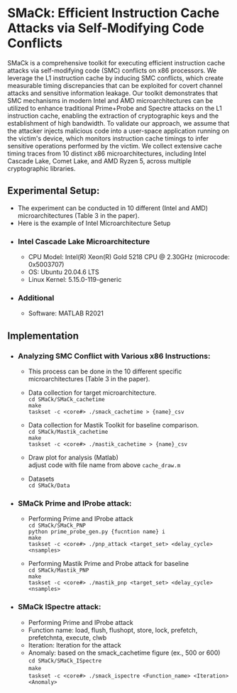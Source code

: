# SMaCk: Efficient Instruction Cache Attacks via Self-Modifying Code Conflicts

SMaCk is a comprehensive toolkit for executing efficient instruction cache attacks via self-modifying code (SMC) conflicts on x86 processors. We leverage the L1 instruction cache by inducing SMC conflicts, which create measurable timing discrepancies that can be exploited for covert channel attacks and sensitive information leakage. Our toolkit demonstrates that SMC mechanisms in modern Intel and AMD microarchitectures can be utilized to enhance traditional Prime+Probe and Spectre attacks on the L1 instruction cache, enabling the extraction of cryptographic keys and the establishment of high bandwidth.
To validate our approach, we assume that the attacker injects malicious code into a user-space application running on the victim's device, which monitors instruction cache timings to infer sensitive operations performed by the victim. We collect extensive cache timing traces from 10 distinct x86 microarchitectures, including Intel Cascade Lake, Comet Lake, and AMD Ryzen 5, across multiple cryptographic libraries.

## Experimental Setup: 
* The experiment can be conducted in 10 different (Intel and AMD) microarchitectures (Table 3 in the paper).
* Here is the example of Intel Microarchitecture Setup
- ### Intel Cascade Lake Microarchitecture
  * CPU Model: Intel(R) Xeon(R) Gold 5218 CPU @ 2.30GHz (microcode: 0x5003707)
  * OS: Ubuntu 20.04.6 LTS
  * Linux Kernel: 5.15.0-119-generic
 
- ### Additional
  * Software: MATLAB R2021
    
## Implementation 
- ### Analyzing SMC Conflict with Various x86 Instructions:
  * This process can be done in the 10 different specific microarchitectures (Table 3 in the paper).<br/>
  * Data collection for target microarchitecture.<br/>
  `cd SMaCk/SMaCk_cachetime`<br/>
  `make`<br/>
  `taskset -c <core#> ./smack_cachetime > {name}_csv`<br/>

  * Data collection for Mastik Toolkit for baseline comparison.<br/>
  `cd SMaCk/Mastik_cachetime`<br/>
  `make`<br/>
  `taskset -c <core#> ./mastik_cachetime > {name}_csv`<br/>
  
  * Draw plot for analysis (Matlab) <br/>
  adjust code with file name from above
  `cache_draw.m`<br/>

  * Datasets <br/>
  `cd SMaCk/Data`<br/>

- ### SMaCk Prime and IProbe attack:
  * Performing Prime and IProbe attack  <br/>
  `cd SMaCk/SMaCk_PNP`<br/>
  `python prime_probe_gen.py {fucntion name} i`<br/>
  `make`<br/>
  `taskset -c <core#> ./pnp_attack <target_set> <delay_cycle> <nsamples>`<br/>

  * Performing Mastik Prime and Probe attack for baseline <br/>
  `cd SMaCk/Mastik_PNP`<br/>
  `make`<br/>
  `taskset -c <core#> ./mastik_pnp <target_set> <delay_cycle> <nsamples>`<br/>
  
- ### SMaCk ISpectre attack:
  * Performing Prime and IProbe attack <br/>
  * Function name: load, flush, flushopt, store, lock, prefetch, prefetchnta, execute, clwb <br/>
  * Iteration: Iteration for the attack <br/>
  * Anomaly: based on the smack_cachetime figure (ex., 500 or 600) <br/>
  `cd SMaCk/SMaCk_ISpectre`<br/>
  `make`<br/>
  `taskset -c <core#> ./smack_ispectre <Function_name> <Iteration> <Anomaly>`<br/>
